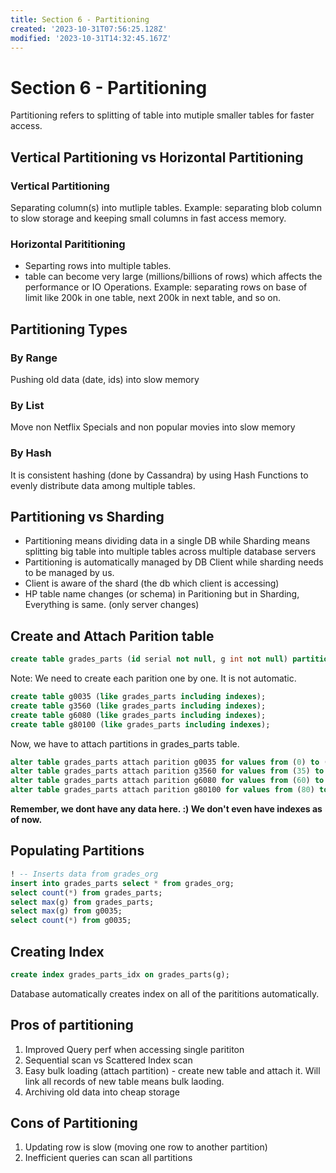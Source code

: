 ```yaml
---
title: Section 6 - Partitioning
created: '2023-10-31T07:56:25.128Z'
modified: '2023-10-31T14:32:45.167Z'
---
```


# Section 6 - Partitioning

Partitioning refers to splitting of table into mutiple smaller tables for faster access.

## Vertical Partitioning vs Horizontal Partitioning

### Vertical Partitioning
Separating column(s) into mutliple tables.
Example: separating blob column to slow storage and keeping small columns in fast access memory.

### Horizontal Parititioning
- Separting rows into multiple tables.
- table can become very large (millions/billions of rows) which affects the performance or IO Operations.
Example: separating rows on base of limit like 200k in one table, next 200k in next table, and so on.

## Partitioning Types

### By Range
Pushing old data (date, ids) into slow memory

### By List
Move non Netflix Specials and non popular movies into slow memory

### By Hash
It is consistent hashing (done by Cassandra) by using Hash Functions to evenly distribute data among multiple tables.

## Partitioning vs Sharding
- Partitioning means dividing data in a single DB while Sharding means splitting big table into multiple tables across multiple database servers
- Partitioning is automatically managed by DB Client while sharding needs to be managed by us.
- Client is aware of the shard (the db which client is accessing)
- HP table name changes (or schema) in Paritioning but in Sharding, Everything is same. (only server changes)


## Create and Attach Parition table
```sql
create table grades_parts (id serial not null, g int not null) partition by range(g);
```

Note: We need to create each parition one by one. It is not automatic.

```sql
create table g0035 (like grades_parts including indexes);
create table g3560 (like grades_parts including indexes);
create table g6080 (like grades_parts including indexes);
create table g80100 (like grades_parts including indexes);
```

Now, we have to attach partitions in grades_parts table.

```sql
alter table grades_parts attach parition g0035 for values from (0) to (35);
alter table grades_parts attach parition g3560 for values from (35) to (60);
alter table grades_parts attach parition g6080 for values from (60) to (80);
alter table grades_parts attach parition g80100 for values from (80) to (100);
```

**Remember, we dont have any data here. :) We don't even have indexes as of now.**

## Populating Partitions
```sql
! -- Inserts data from grades_org
insert into grades_parts select * from grades_org;
select count(*) from grades_parts;
select max(g) from grades_parts;
select max(g) from g0035;
select count(*) from g0035;
```

## Creating Index
```sql
create index grades_parts_idx on grades_parts(g);
```

Database automatically creates index on all of the parititions automatically.


## Pros of partitioning
1. Improved Query perf when accessing single parititon
2. Sequential scan vs Scattered Index scan
3. Easy bulk loading (attach partition) - create new table and attach it. Will link all records of new table means bulk laoding.
4. Archiving old data into cheap storage

## Cons of Partitioning
1. Updating row is slow (moving one row to another partition)
2. Inefficient queries can scan all partitions
